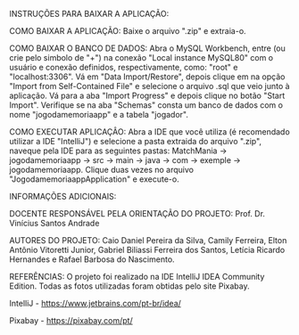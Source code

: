 INSTRUÇÕES PARA BAIXAR A APLICAÇÃO:

  COMO BAIXAR A APLICAÇÃO:
    Baixe o arquivo ".zip" e extraia-o.

  COMO BAIXAR O BANCO DE DADOS:
    Abra o MySQL Workbench, entre (ou crie pelo simbolo de "+") na conexão "Local instance MySQL80" com o usuário e conexão definidos, respectivamente, como: "root" e "localhost:3306".
    Vá em "Data Import/Restore", depois clique em na opção "Import from Self-Contained File" e selecione o arquivo .sql que veio junto à aplicação. Vá para a aba "Import Progress" e
    depois clique no botão "Start Import". Verifique se na aba "Schemas" consta um banco de dados com o nome "jogodamemoriaapp" e a tabela "jogador".

  COMO EXECUTAR APLICAÇÂO:
    Abra a IDE que você utiliza (é recomendado utilizar a IDE "IntelliJ") e selecione a pasta extraida do arquivo ".zip", naveque pela IDE para as seguintes pastas:
    MatchMania -> jogodamemoriaapp -> src -> main -> java -> com -> exemple -> jogodamemoriaapp. Clique duas vezes no arquivo "JogodamemoriaappApplication" e execute-o.

INFORMAÇÕES ADICIONAIS:

  DOCENTE RESPONSÁVEL PELA ORIENTAÇÃO DO PROJETO:
  Prof. Dr. Vinícius Santos Andrade
  
  AUTORES DO PROJETO:
  Caio Daniel Pereira da Silva, Camily Ferreira, Elton Antônio Vitoretti Junior, Gabriel Biliassi Ferreira dos Santos, Letícia Ricardo Hernandes e Rafael Barbosa do Nascimento.

REFERÊNCIAS:
  O projeto foi realizado na IDE IntelliJ IDEA Community Edition. Todas as fotos utilizadas foram obtidas pelo site Pixabay.

  IntelliJ - https://www.jetbrains.com/pt-br/idea/
  
  Pixabay - https://pixabay.com/pt/
